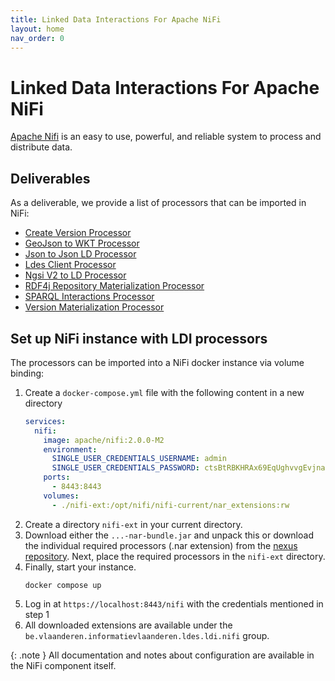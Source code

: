 ```yaml
---
title: Linked Data Interactions For Apache NiFi
layout: home
nav_order: 0
---
```


# Linked Data Interactions For Apache NiFi

[Apache Nifi] is an easy to use, powerful, and reliable system to process and distribute data.

## Deliverables

As a deliverable, we provide a list of processors that can be imported in NiFi:

- [Create Version Processor](../core/ldi-transformers/version-object-creator)
- [GeoJson to WKT Processor](../core/ldi-transformers/geojson-to-wkt)
- [Json to Json LD Processor](../core/ldi-adapters/json-to-json-ld)
- [Ldes Client Processor](../core/ldi-inputs/ldes-client)
- [Ngsi V2 to LD Processor](../core/ldi-adapters/ngsiv2-to-ld)
- [RDF4j Repository Materialization Processor](../core/ldi-outputs/repository-materialiser)
- [SPARQL Interactions Processor](./processors/sparql-interactions)
- [Version Materialization Processor](../core/ldi-transformers/version-materializer)

## Set up NiFi instance with LDI processors

The processors can be imported into a NiFi docker instance via volume binding:

1. Create a `docker-compose.yml` file with the following content in a new directory
    ````yaml
    services:
      nifi:
        image: apache/nifi:2.0.0-M2
        environment:
          SINGLE_USER_CREDENTIALS_USERNAME: admin
          SINGLE_USER_CREDENTIALS_PASSWORD: ctsBtRBKHRAx69EqUghvvgEvjnaLjFEB
        ports:
          - 8443:8443
        volumes:
          - ./nifi-ext:/opt/nifi/nifi-current/nar_extensions:rw
    ````
2. Create a directory `nifi-ext` in your current directory.
3. Download either the `...-nar-bundle.jar` and unpack this or download the individual required processors (.nar extension) from the [nexus repository].
   Next, place the required processors in the `nifi-ext` directory.
4. Finally, start your instance.
    ````shell
    docker compose up
    ````
5. Log in at `https://localhost:8443/nifi` with the credentials mentioned in step 1
6. All downloaded extensions are available under the ``be.vlaanderen.informatievlaanderen.ldes.ldi.nifi`` group.

{: .note }
All documentation and notes about configuration are available in the NiFi component itself.

[Apache NiFi]: https://nifi.apache.org/
[nexus repository]: https://s01.oss.sonatype.org/#nexus-search;quick~be.vlaanderen.informatievlaanderen.ldes.ldi.nifi